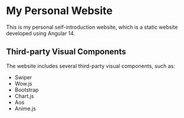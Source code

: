 # My Personal Website

This is my personal self-introduction website, which is a static website developed using Angular 14.

## Third-party Visual Components

The website includes several third-party visual components, such as:

- Swiper
- Wow.js
- Bootstrap
- Chart.js
- Aos
- Anime.js
